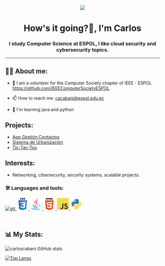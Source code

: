 <div id="header" align="center">
  <img src="https://media.giphy.com/media/077i6AULCXc0FKTj9s/giphy.gif" width="200" />
  <h1 align="center">How's it going?👋, I'm Carlos</h1>
  <h3 align="center"> I study Computer Science at ESPOL, I like cloud security and cybersecurity topics.</h3>
</div>
  
---

## 👨‍💻 About me: 

- 🏫 I am a volunteer for the Computer Society chapter of IEEE - ESPOL https://github.com/IEEEComputerSocietyESPOL

- 📫 How to reach me: cacabani@espol.edu.ec

- 🌱 I'm learning java and python


## Projects: 
* [App Gestión Contactos](https://github.com/carloscabani/ProyectoEstructuras)
* [Sistema de Urbanización](https://github.com/carloscabani/SistemaUrbanizacion)
* [Tic-Tac-Tou](https://github.com/Sebaescu/Proyecto2PED)

## Interests:
* Networking, cibersecurity, security systems, scalable projects.

<div align="left">
  <h3>🛠️ Languages and tools:</h3>
</div>

<p align="left"> <a href="https://git-scm.com/" target="_blank" rel="noreferrer"> <img src="https://www.vectorlogo.zone/logos/git-scm/git-scm-icon.svg" alt="git" width="40" height="40"/> </a> <a href="https://www.w3schools.com/css/" target="_blank" rel="noreferrer"> <img src="https://raw.githubusercontent.com/devicons/devicon/master/icons/css3/css3-original-wordmark.svg" alt="css3" width="40" height="40"/> </a>  <a href="https://www.java.com" target="_blank" rel="noreferrer"> <img src="https://raw.githubusercontent.com/devicons/devicon/master/icons/java/java-original.svg" alt="java" width="40" height="40"/> </a> <a href="https://www.w3.org/html/" target="_blank" rel="noreferrer"> <img src="https://raw.githubusercontent.com/devicons/devicon/master/icons/html5/html5-original-wordmark.svg" alt="html5" width="40" height="40"/> </a>  <a href="https://developer.mozilla.org/en-US/docs/Web/JavaScript" target="_blank" rel="noreferrer"> <img src="https://raw.githubusercontent.com/devicons/devicon/master/icons/javascript/javascript-original.svg" alt="javascript" width="40" height="40"/> </a> </a> <a href="https://www.python.org" target="_blank" rel="noreferrer"> <img src="https://raw.githubusercontent.com/devicons/devicon/master/icons/python/python-original.svg" alt="python" width="40" height="40"/> </a> </p>
<br/>

## 📊 My Stats:


![carloscabani GitHub stats](https://github-readme-stats.vercel.app/api?username=carloscabani&show_icons=true&theme=radical) 


[![Top Langs](https://github-readme-stats.vercel.app/api/top-langs/?username=carloscabani&theme=tokyonight)](https://github.com/carloscabani/github-readme-stats) 

